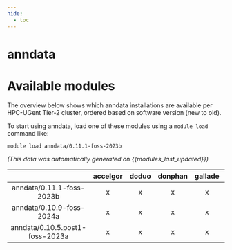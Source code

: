 ```yaml
---
hide:
  - toc
---
```


anndata
=======

# Available modules


The overview below shows which anndata installations are available per HPC-UGent Tier-2 cluster, ordered based on software version (new to old).

To start using anndata, load one of these modules using a `module load` command like:

```shell
module load anndata/0.11.1-foss-2023b
```

*(This data was automatically generated on {{modules_last_updated}})*

| |accelgor|doduo|donphan|gallade|joltik|litleo|shinx|
| :---: | :---: | :---: | :---: | :---: | :---: | :---: | :---: |
|anndata/0.11.1-foss-2023b|x|x|x|x|x|x|x|
|anndata/0.10.9-foss-2024a|x|x|x|x|x|x|x|
|anndata/0.10.5.post1-foss-2023a|x|x|x|x|x|x|x|
